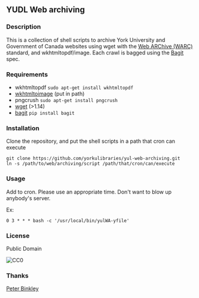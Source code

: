 ## YUDL Web archiving

### Description

This is a collection of shell scripts to archive York University and Government of Canada websites using wget with the [Web ARChive (WARC)](http://en.wikipedia.org/wiki/Web_ARChive) standard, and wkhtmltopdf/image. Each crawl is bagged using the [Bagit](http://en.wikipedia.org/wiki/BagIt) spec.

### Requirements

* wkhtmltopdf `sudo apt-get install wkhtmltopdf`
* [wkhtmltoimage](http://code.google.com/p/wkhtmltopdf/downloads/detail?name=wkhtmltoimage-0.11.0_rc1-static-amd64.tar.bz) (put in path)
* pngcrush `sudo apt-get install pngcrush`
* [wget](http://savannah.gnu.org/forum/forum.php?forum_id=7323) (>1.14)
* [bagit](https://github.com/edsu/bagit) `pip install bagit`

### Installation

Clone the repository, and put the shell scripts in a path that cron can execute

    git clone https://github.com/yorkulibraries/yul-web-archiving.git
    ln -s /path/to/web/archiving/script /path/that/cron/can/execute

### Usage

Add to cron. Please use an appropriate time. Don't want to blow up anybody's server.

Ex:

    0 3 * * * bash -c '/usr/local/bin/yulWA-yfile'

### License

Public Domain

![CC0](http://i.creativecommons.org/p/zero/1.0/88x31.png "CC0")

### Thanks

[Peter Binkley](http://github.com/pbinkley)
